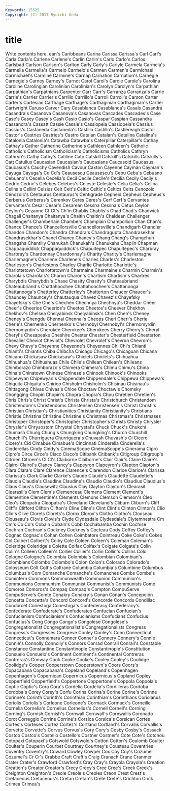 ```yaml
---
Keywords: 15525 
Copyright: (C) 2017 Ryuichi Ueda
---
```


# title

Write contents here.
ean's Caribbeans Carina
Carissa Carissa's Carl Carl's Carla Carla's Carlene Carlene's Carlin Carlin's
Carlo Carlo's Carlos Carlsbad Carlson Carlson's Carlton Carly Carly's Carlyle
Carmela Carmela's Carmella Carmella's Carmelo Carmelo's Carmen Carmen's Carmichael Carmichael's
Carmine Carmine's Carnap Carnation Carnation's Carnegie Carnegie's Carney Carney's Carnot
Carol Carol's Carole Carole's Carolina Caroline Carolingian Carolinian Carolinian's Carolyn
Carolyn's Carpathian Carpathian's Carpathians Carpenter Carr Carr's Carranza Carranza's Carrie
Carrie's Carrier Carrier's Carrillo Carrillo's Carroll Carroll's Carson Carter Carter's
Cartesian Carthage Carthage's Carthaginian Carthaginian's Cartier Cartwright Caruso Carver Cary
Casablanca Casablanca's Casals Casandra Casandra's Casanova Casanova's Casanovas Cascades Cascades's
Case Case's Casey Casey's Cash Casio Casio's Caspar Caspian Cassandra
Cassandra's Cassatt Cassie Cassie's Cassiopeia Cassiopeia's Cassius Cassius's Castaneda Castaneda's
Castillo Castillo's Castlereagh Castor Castor's Castries Castries's Castro Catalan Catalan's
Catalina Catalina's Catalonia Catalonia's Catawba Catawba's Caterpillar Caterpillar's Cathay Cathay's
Cather Catherine Catherine's Cathleen Cathleen's Catholic Catholic's Catholicism Catholicism's Catholicisms
Catholics Cathryn Cathryn's Cathy Cathy's Catiline Cato Catskill Catskill's Catskills
Catskills's Catt Catullus Caucasian Caucasian's Caucasians Caucasoid Caucasus Caucasus's Cauchy
Cavendish Cavour Caxton Cayenne Cayman Cayman's Cayuga Cayuga's Cd Cd's
Ceausescu Ceausescu's Cebu Cebu's Cebuano Cebuano's Cecelia Cecelia's Cecil Cecile
Cecile's Cecilia Cecily Cecily's Cedric Cedric's Celebes Celebes's Celeste Celeste's
Celia Celia's Celina Celina's Cellini Celsius Celt Celt's Celtic Celtic's
Celtics Celts Cenozoic Cenozoic's Centaurus Centaurus's Centigrade Cepheid Cepheus Cepheus's
Cerberus Cerberus's Cerenkov Ceres Ceres's Cerf Cerf's Cervantes Cervantes's Cesar
Cesar's Cesarean Cessna Cessna's Cetus Ceylon Ceylon's Cezanne Cf Cf's
Ch'in Chablis Chablis's Chad Chad's Chadwick Chagall Chaitanya Chaitanya's Chaitin
Chaitin's Chaldean Challenger Challenger's Chamberlain Chambers Champlain Champollion Chan Chan's
Chance Chance's Chancellorsville Chancellorsville's Chandigarh Chandler Chandon Chandon's Chandra Chandra's
Chandragupta Chandrasekhar Chandrasekhar's Chanel Chaney Chaney's Chang Chang's Changchun Changsha
Chantilly Chanukah Chanukah's Chanukahs Chaplin Chapman Chappaquiddick Chappaquiddick's Chapultepec Chapultepec's
Charbray Charbray's Chardonnay Chardonnay's Charity Charity's Charlemagne Charlemagne's Charlene Charlene's
Charles Charles's Charleston Charleston's Charlestons Charley Charlie Charlotte Charlotte's Charlottetown
Charlottetown's Charmaine Charmaine's Charmin Charmin's Charolais Charolais's Charon Charon's Chartism
Chartism's Chartres Charybdis Charybdis's Chase Chasity Chasity's Chateaubriand Chateaubriand's Chattahoochee
Chattahoochee's Chattanooga Chattanooga's Chatterley Chatterley's Chatterton Chaucer Chaucer's Chauncey Chauncey's
Chautauqua Chavez Chavez's Chayefsky Chayefsky's Che Che's Chechen Chechnya Chechnya's
Cheddar Cheer Cheer's Cheerios Cheerios's Cheetos Cheetos's Cheever Chekhov Chekhov's
Chelsea Chelyabinsk Chelyabinsk's Chen Chen's Cheney Cheney's Chengdu Chennai Chennai's
Cheops Cheri Cheri's Cherie Cherie's Chernenko Chernenko's Chernobyl Chernobyl's Chernomyrdin
Chernomyrdin's Cherokee Cherokee's Cherokees Cherry Cherry's Cheryl Cheryl's Chesapeake Cheshire
Chester Chester's Chesterfield Chesterton Chevalier Cheviot Cheviot's Chevrolet Chevrolet's Chevron
Chevron's Chevy Chevy's Cheyenne Cheyenne's Cheyennes Chi Chi's Chianti Chianti's
Chiantis Chiba Chibcha Chicago Chicago's Chicagoan Chicana Chicano Chickasaw Chickasaw's
Chiclets Chiclets's Chihuahua Chihuahua's Chihuahuas Chile Chile's Chilean Chilean's Chileans
Chimborazo Chimborazo's Chimera Chimera's Chimu Chimu's China China's Chinatown Chinese
Chinese's Chinook Chinook's Chinooks Chipewyan Chipewyan's Chippendale Chippendale's Chippewa Chippewa's
Chiquita Chiquita's Chirico Chisholm Chisholm's Chisinau Chisinau's Chittagong Chivas Chivas's
Chloe Choctaw Choctaw's Chomsky Chongqing Chopin Chopin's Chopra Chopra's Chou
Chretien Chretien's Chris Chris's Christ Christ's Christa Christa's Christchurch Christendom
Christendom's Christendoms Christensen Christensen's Christi Christi's Christian Christian's Christianities Christianity
Christianity's Christians Christie Christina Christine Christine's Christmas Christmas's Christmases Christoper
Christoper's Christopher Christopher's Christs Christy Chrysler Chrysler's Chrysostom Chrystal Chrystal's
Chuck Chuck's Chukchi Chumash Chung Chung's Chungking Chungking's Church Churchill
Churchill's Churriguera Churriguera's Chuvash Chuvash's Ci Cicero Cicero's Cid Cimabue
Cimabue's Cincinnati Cinderella Cinderella's Cinderellas Cindy Cindy's CinemaScope CinemaScope's Cinerama
Cipro Cipro's Circe Circe's Cisco Cisco's Citibank Citibank's Citigroup Citigroup's
Citroen Citroen's Cl Cl's Claiborne Claiborne's Clair Clair's Claire Claire's
Clairol Clairol's Clancy Clancy's Clapeyron Clapeyron's Clapton Clapton's Clara Clara's
Clare Clarence Clarence's Clarendon Clarice Clarice's Clarissa Clarissa's Clark Clarke
Clarke's Claude Claude's Claudette Claudette's Claudia Claudia's Claudine Claudine's Claudio
Claudio's Claudius Claudius's Claus Claus's Clausewitz Clausius Clay Clayton Clayton's
Clearasil Clearasil's Clem Clem's Clemenceau Clemens Clement Clement's Clementine Clementine's
Clements Clemons Clemson Clemson's Cleo Cleo's Cleopatra Cleopatra's Cleveland Cleveland's
Cliburn Cliburn's Cliff Cliff's Clifford Clifton Clifton's Cline Cline's Clint
Clint's Clinton Clinton's Clio Clio's Clive Clorets Clorets's Clorox Clorox's
Clotho Clotho's Clouseau Clouseau's Clovis Clovis's Clyde Clydesdale Clydesdale's Clytemnestra
Cm Cm's Co Co's Cobain Cobain's Cobb Cochabamba Cochin Cochise
Cochran Cochran's Cockney Cockney's Cocteau Cody Coffey Coffey's Cognac Cognac's
Cohan Cohen Coimbatore Cointreau Coke Coke's Cokes Col Colbert Colbert's
Colby Cole Coleen Coleen's Coleman Coleman's Coleridge Coleridge's Colette Colfax
Colfax's Colgate Colgate's Colin Colin's Colleen Colleen's Collier Collier's Collin
Collin's Collins Colo Cologne Cologne's Colombia Colombia's Colombian Colombian's Colombians
Colombo Colombo's Colon Colon's Colorado Colorado's Colosseum Colt Colt's Coltrane
Columbia Columbia's Columbine Columbus Columbus's Com Comanche Comanche's Comanches Combs
Combs's Comintern Commons Commonwealth Communion Communion's Communions Communism Communist Communist's
Communists Como Comoros Comoros's Compaq Compaq's Compton CompuServe CompuServe's Comte
Conakry Conakry's Conan Conan's Concepción Concetta Concetta's Concord Concord's Concorde
Concords Condillac Condorcet Conestoga Conestoga's Confederacy Confederacy's Confederate Confederate's Confederates
Confucian Confucian's Confucianism Confucianism's Confucianisms Confucians Confucius Confucius's Cong Congo
Congo's Congolese Congolese's Congregationalist Congregationalist's Congregationalists Congress Congress's Congresses Congreve
Conley Conley's Conn Connecticut Connecticut's Connemara Conner Conner's Connery Connery's
Connie Connie's Connolly Connolly's Connors Conrad Conrail Conrail's Constable Constance
Constantine Constantinople Constantinople's Constitution Consuelo Consuelo's Continent Continent's Continental Contreras
Contreras's Conway Cook Cooke Cooke's Cooley Cooley's Coolidge Coolidge's Cooper
Cooperstown Cooperstown's Coors Coors's Copacabana Copacabana's Copeland Copeland's Copenhagen Copenhagen's
Copernican Copernicus Copernicus's Copland Copley Copperfield Copperfield's Coppertone Coppertone's Coppola
Coppola's Coptic Coptic's Cora Cora's Cordelia Cordelia's Cordilleras Cordoba Cordoba's
Corey Corey's Corfu Corina Corina's Corine Corine's Corinne Corinne's Corinth
Corinth's Corinthian Corinthian's Corinthians Coriolanus Coriolis Coriolis's Corleone Corleone's Cormack
Cormack's Corneille Cornelia Cornelia's Cornelius Cornelius's Cornell Cornell's Corning Corning's
Cornish Cornish's Cornwall Cornwall's Cornwallis Coronado Corot Correggio Corrine Corrine's
Corsica Corsica's Corsican Cortes Cortes's Corteses Cortez Cortez's Cortland Cortland's
Corvallis Corvallis's Corvette Corvette's Corvus Corvus's Cory Cory's Cosby Cosby's
Cossack Costco Costco's Costello Costello's Costner Costner's Cote Cote's Cotonou
Cotopaxi Cotopaxi's Cotswold Cotswold's Cotton Cotton's Coulomb Coulter Coulter's Couperin
Courbet Courtney Courtney's Cousteau Coventries Coventry Coventry's Coward Cowley Cowper
Cox Coy Coy's Cozumel Cozumel's Cr Cr's Crabbe Craft Craft's
Craig Cranach Crane Cranmer Crater Crater's Crawford Crawford's Cray Cray's
Crayola Crayola's Creation Creation's Creator Creator's Crecy Crecy's Cree Cree's
Creek Creek's Creighton Creighton's Creole Creole's Creoles Creon Crest Crest's
Cretaceous Cretaceous's Cretan Cretan's Crete Crete's Crichton Crick Crimea Crimea's
